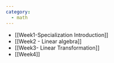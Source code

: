 ```yaml
---
category:
  - math
---
```

- [[Week1-Specialization Introduction]]
- [[Week2 - Linear algebra]]
- [[Week3- Linear Transformation]]
- [[Week4]]